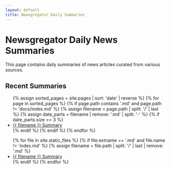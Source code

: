 ```yaml
---
layout: default
title: Newsgregator Daily Summaries
---
```


# Newsgregator Daily News Summaries

This page contains daily summaries of news articles curated from various sources.

## Recent Summaries

<ul>
{% assign sorted_pages = site.pages | sort: 'date' | reverse %}
{% for page in sorted_pages %}
    {% if page.path contains '.md' and page.path != 'docs/index.md' %}
        {% assign filename = page.path | split: '/' | last %}
        {% assign date_parts = filename | remove: '.md' | split: '-' %}
        {% if date_parts.size >= 3 %}
        <li>
          <a href="{{ site.baseurl }}/docs/{{ filename }}.html">{{ filename }} Summary</a>
        </li>
        {% endif %}
    {% endif %}
{% endfor %}
</ul>

<ul>
{% for file in site.static_files %}
  {% if file.extname == '.md' and file.name != 'index.md' %}
    {% assign filename = file.path | split: '/' | last | remove: '.md' %}
    <li>
      <a href="{{ site.baseurl }}/docs/{{ filename }}.html">{{ filename }} Summary</a>
    </li>
  {% endif %}
{% endfor %}
</ul>
